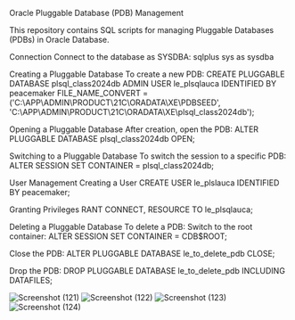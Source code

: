 Oracle Pluggable Database (PDB) Management


This repository contains SQL scripts for managing Pluggable Databases (PDBs) in Oracle Database.


Connection
Connect to the database as SYSDBA:
sqlplus sys as sysdba


Creating a Pluggable Database
To create a new PDB:
CREATE PLUGGABLE DATABASE plsql_class2024db
ADMIN USER le_plsqlauca IDENTIFIED BY peacemaker
FILE_NAME_CONVERT = ('C:\APP\ADMIN\PRODUCT\21C\ORADATA\XE\PDBSEED\',
                     'C:\APP\ADMIN\PRODUCT\21C\ORADATA\XE\plsql_class2024db\');

                     
Opening a Pluggable Database
After creation, open the PDB:
ALTER PLUGGABLE DATABASE plsql_class2024db OPEN;


Switching to a Pluggable Database
To switch the session to a specific PDB:
ALTER SESSION SET CONTAINER = plsql_class2024db;


User Management
Creating a User
CREATE USER le_plslauca IDENTIFIED BY peacemaker;


Granting Privileges
RANT CONNECT, RESOURCE TO le_plsqlauca;


Deleting a Pluggable Database
To delete a PDB:
Switch to the root container:
ALTER SESSION SET CONTAINER = CDB$ROOT;


Close the PDB:
ALTER PLUGGABLE DATABASE le_to_delete_pdb CLOSE;


Drop the PDB:
DROP PLUGGABLE DATABASE le_to_delete_pdb INCLUDING DATAFILES;

![Screenshot (121)](https://github.com/user-attachments/assets/1f4582f5-02ed-424b-a6bd-d65ebe2aa174)
![Screenshot (122)](https://github.com/user-attachments/assets/b6f438c1-8d7c-451c-b83e-c38624b014b3)
![Screenshot (123)](https://github.com/user-attachments/assets/5d2920d0-7ce0-447d-9c12-bc630128e9ea)
![Screenshot (124)](https://github.com/user-attachments/assets/ac31fccf-bf03-4e33-b6f4-2356d8c4bfcb)







 
